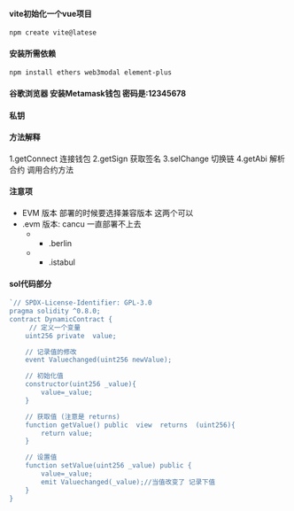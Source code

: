 #### vite初始化一个vue项目
`npm create vite@latese`

#### 安装所需依赖
`npm install ethers web3modal element-plus`

#### 谷歌浏览器 安装Metamask钱包 密码是:12345678

#### 私钥 

#### 方法解释
 1.getConnect 连接钱包
 2.getSign 获取签名
 3.selChange 切换链
 4.getAbi 解析合约 调用合约方法

#### 注意项
- EVM 版本 部署的时候要选择兼容版本  这两个可以 
- .evm 版本: cancu 一直部署不上去
    - - .berlin
    - - .istabul

#### sol代码部分
``` javascript
`// SPDX-License-Identifier: GPL-3.0
pragma solidity ^0.8.0;
contract DynamicContract {
     // 定义一个变量
    uint256 private  value;

    // 记录值的修改
    event Valuechanged(uint256 newValue);

    // 初始化值
    constructor(uint256 _value){
        value=_value;
    }

    // 获取值 (注意是 returns)
    function getValue() public  view  returns  (uint256){
        return value;
    } 

    // 设置值
    function setValue(uint256 _value) public {
        value=_value;
        emit Valuechanged(_value);//当值改变了 记录下值
    }
}
```